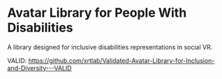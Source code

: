 # Avatar Library for People With Disabilities

A library designed for inclusive disabilities representations in social VR.

VALID: https://github.com/xrtlab/Validated-Avatar-Library-for-Inclusion-and-Diversity---VALID
